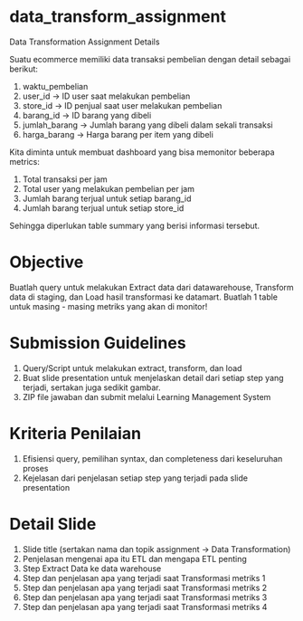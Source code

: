 # data_transform_assignment
Data Transformation Assignment Details

Suatu ecommerce memiliki data transaksi pembelian dengan detail sebagai berikut:
1. waktu_pembelian 
2. user_id -> ID user saat melakukan pembelian
3. store_id -> ID penjual saat user melakukan pembelian
4. barang_id -> ID barang yang dibeli
5. jumlah_barang -> Jumlah barang yang dibeli dalam sekali transaksi
6. harga_barang -> Harga barang per item yang dibeli

Kita diminta untuk membuat dashboard yang bisa memonitor beberapa metrics:
1. Total transaksi per jam
2. Total user yang melakukan pembelian per jam
3. Jumlah barang terjual untuk setiap barang_id
4. Jumlah barang terjual untuk setiap store_id

Sehingga diperlukan table summary yang berisi informasi tersebut.

# Objective
Buatlah query untuk melakukan Extract data dari datawarehouse, Transform data di staging, dan Load hasil transformasi ke datamart.
Buatlah 1 table untuk masing - masing metriks yang akan di monitor!

# Submission Guidelines
1. Query/Script untuk melakukan extract, transform, dan load
2. Buat slide presentation untuk menjelaskan detail dari setiap step yang terjadi, sertakan juga sedikit gambar.
3. ZIP file jawaban dan submit melalui Learning Management System

# Kriteria Penilaian
1. Efisiensi query, pemilihan syntax, dan completeness dari keseluruhan proses
2. Kejelasan dari penjelasan setiap step yang terjadi pada slide presentation

# Detail Slide
1. Slide title (sertakan nama dan topik assignment -> Data Transformation)
2. Penjelasan mengenai apa itu ETL dan mengapa ETL penting
3. Step Extract Data ke data warehouse
4. Step dan penjelasan apa yang terjadi saat Transformasi metriks 1
5. Step dan penjelasan apa yang terjadi saat Transformasi metriks 2
6. Step dan penjelasan apa yang terjadi saat Transformasi metriks 3
7. Step dan penjelasan apa yang terjadi saat Transformasi metriks 4
